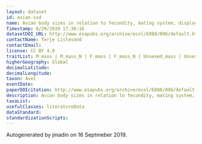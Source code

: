 ```yaml
---
layout: dataset
id: avian-ssd
name: Avian body sizes in relation to fecundity, mating system, display behavior, and resource sharing
Timestamp: 8/29/2019 17:36:16
datasetDOI_URL: http://www.esapubs.org/archive/ecol/E088/096/default.htm
contactName: Terje Lislevand
contactEmail: 
license: CC BY 4.0
traitList: M_mass | M_mass_N | F_mass | F_mass_N | Unsexed_mass | Unsexed_mass_N | M_wing | M_wing_N | F_wing | F_wing_N | Unsexed_wing | Unsexed_wing_N | M_tarsus | M_tarsus_N | F_tarsus | F_tarsus_N | Unsexed_tarsus | Unsexed_tarsus_N | M_bill | M_bill_N | F_bill | F_bill_N | Unsexed_bill | Unsexed_bill_N | M_tail  | M_tail_N | F_tail | F_tail_N | Unsexed_tail  | Unsexed_tail_N | Clutch_size | Egg_mass | Mating_System | Display | Resource
higherGeography: Global
decimalLatitude: 
decimalLongitude: 
taxon: Aves
eventDate: 
paperDOIcitation: http://www.esapubs.org/archive/ecol/E088/096/default.htm
description: Avian body sizes in relation to fecundity, mating system, display behavior, and resource sharing
taxaList: 
usefulClasses: literatureData
dataStandard: 
standardizationScripts: 
---
```


Autogenerated by jmadin on 16 Septmeber 2019.

